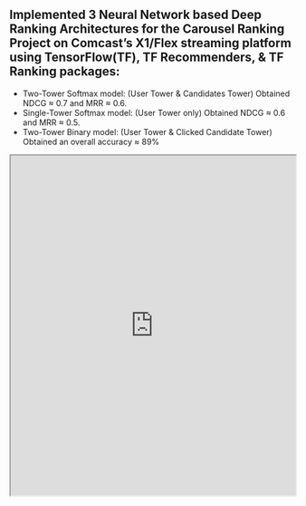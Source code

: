 ## Implemented 3 Neural Network based Deep Ranking Architectures for the Carousel Ranking Project on Comcast’s X1/Flex streaming platform using TensorFlow(TF), TF Recommenders, & TF Ranking packages:
- Two-Tower Softmax model: (User Tower & Candidates Tower) Obtained NDCG ≈ 0.7 and MRR ≈ 0.6.
- Single-Tower Softmax model: (User Tower only) Obtained NDCG ≈ 0.6 and MRR ≈ 0.5.
- Two-Tower Binary model: (User Tower & Clicked Candidate Tower) Obtained an overall accuracy ≈ 89%

<iframe src="https://github.com/meeshawn/projects/blob/main/RecSys/Comcast_Content_Recommendation/Summer_Internship_2023_Meeshawn_Marathe.pdf" width="100%" height="600px"></iframe>

